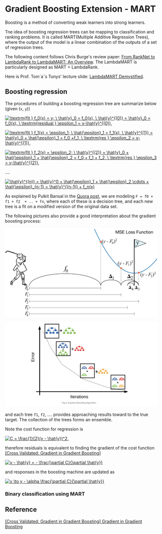 
# Gradient Boosting Extension - MART


 Boosting is a method of converting weak learners into strong learners. 

Tne idea of boosting regression trees can be mapping to classification and ranking problems. It is called MART(Multiple Additive Regression Trees), where the output of the model is a linear combination of the outputs of a set of regression trees.

The following content follows Chris Burge's review paper: [From RankNet to LambdaRank to LambdaMART: An Overview](https://www.microsoft.com/en-us/research/uploads/prod/2016/02/MSR-TR-2010-82.pdf). The LambdaMART is particularly designed as MART + LambdaRank.

Here is Prof. Tom´aˇs Tunys' lecture slide: [LambdaMART Demystified](https://staff.fnwi.uva.nl/e.kanoulas/wp-content/uploads/Lecture-8-1-LambdaMart-Demystified.pdf).

## Boosting regression

The procedures of building a boosting regression tree are summarize below (given (`x`, `y`))

<a href="https://www.codecogs.com/eqnedit.php?latex=\textrm{fit&space;}&space;f_0(x)&space;=&space;y;&space;\&space;\hat{y}_0&space;=&space;f_0(x),&space;\&space;\hat{y}^{(0)}&space;=&space;\hat{y}_0&space;=&space;f_0(x),&space;\&space;\textrm{residual&space;}&space;\epsilon_1&space;=&space;y-\hat{y}^{(0)}," target="_blank"><img src="https://latex.codecogs.com/gif.latex?\textrm{fit&space;}&space;f_0(x)&space;=&space;y;&space;\&space;\hat{y}_0&space;=&space;f_0(x),&space;\&space;\hat{y}^{(0)}&space;=&space;\hat{y}_0&space;=&space;f_0(x),&space;\&space;\textrm{residual&space;}&space;\epsilon_1&space;=&space;y-\hat{y}^{(0)}," title="\textrm{fit } f_0(x) = y; \ \hat{y}_0 = f_0(x), \ \hat{y}^{(0)} = \hat{y}_0 = f_0(x), \ \textrm{residual } \epsilon_1 = y-\hat{y}^{(0)}," /></a>


<a href="https://www.codecogs.com/eqnedit.php?latex=\textrm{fit&space;}&space;f_1(x)&space;=&space;\epsilon_1;&space;\&space;\hat{\epsilon}_1&space;=&space;f_1(x),&space;\&space;\hat{y}^{(1)}&space;=&space;\hat{y}_0&space;&plus;&space;\hat{\epsilon}_1&space;=&space;f_0&space;&plus;f_1,&space;\&space;\textrm{res&space;}&space;\epsilon_2&space;=&space;y-\hat{y}^{(1)}," target="_blank"><img src="https://latex.codecogs.com/gif.latex?\textrm{fit&space;}&space;f_1(x)&space;=&space;\epsilon_1;&space;\&space;\hat{\epsilon}_1&space;=&space;f_1(x),&space;\&space;\hat{y}^{(1)}&space;=&space;\hat{y}_0&space;&plus;&space;\hat{\epsilon}_1&space;=&space;f_0&space;&plus;f_1,&space;\&space;\textrm{res&space;}&space;\epsilon_2&space;=&space;y-\hat{y}^{(1)}," title="\textrm{fit } f_1(x) = \epsilon_1; \ \hat{\epsilon}_1 = f_1(x), \ \hat{y}^{(1)} = \hat{y}_0 + \hat{\epsilon}_1 = f_0 +f_1, \ \textrm{res } \epsilon_2 = y-\hat{y}^{(1)}," /></a>


<a href="https://www.codecogs.com/eqnedit.php?latex=\textrm{fit&space;}&space;f_2(x)&space;=&space;\epsilon_2;&space;\&space;\hat{y}^{(2)}&space;=&space;\hat{y}_0&space;&plus;&space;\hat{\epsilon}_1&space;&plus;&space;\hat{\epsilon}_2&space;=&space;f_0&space;&plus;&space;f_1&space;&plus;&space;f_2,&space;\&space;\textrm{res&space;}&space;\epsilon_3&space;=&space;y-\hat{y}^{(2)}," target="_blank"><img src="https://latex.codecogs.com/gif.latex?\textrm{fit&space;}&space;f_2(x)&space;=&space;\epsilon_2;&space;\&space;\hat{y}^{(2)}&space;=&space;\hat{y}_0&space;&plus;&space;\hat{\epsilon}_1&space;&plus;&space;\hat{\epsilon}_2&space;=&space;f_0&space;&plus;&space;f_1&space;&plus;&space;f_2,&space;\&space;\textrm{res&space;}&space;\epsilon_3&space;=&space;y-\hat{y}^{(2)}," title="\textrm{fit } f_2(x) = \epsilon_2; \ \hat{y}^{(2)} = \hat{y}_0 + \hat{\epsilon}_1 + \hat{\epsilon}_2 = f_0 + f_1 + f_2, \ \textrm{res } \epsilon_3 = y-\hat{y}^{(2)}," /></a>

....


<a href="https://www.codecogs.com/eqnedit.php?latex=\hat{y}^{(n)}&space;=&space;\hat{y}^0&space;&plus;&space;\hat{\epsilon}_1&space;&plus;&space;\hat{\epsilon}_2&space;\cdots&space;&plus;&space;\hat{\epsilon}_{n-1}&space;=&space;\hat{y}^{(n-1)}&space;&plus;&space;f_n(x)" target="_blank"><img src="https://latex.codecogs.com/gif.latex?\hat{y}^{(n)}&space;=&space;\hat{y}^0&space;&plus;&space;\hat{\epsilon}_1&space;&plus;&space;\hat{\epsilon}_2&space;\cdots&space;&plus;&space;\hat{\epsilon}_{n-1}&space;=&space;\hat{y}^{(n-1)}&space;&plus;&space;f_n(x)" title="\hat{y}^{(n)} = \hat{y}^0 + \hat{\epsilon}_1 + \hat{\epsilon}_2 \cdots + \hat{\epsilon}_{n-1} = \hat{y}^{(n-1)} + f_n(x)" /></a>


As explained by Pulkit Bansal in the [Quora post](https://www.quora.com/What-is-an-intuitive-explanation-of-Gradient-Boosting), we are modeling `F = f0 + f1 + f2  + .. + fn`,  where each of these is a decision tree, and each new tree is a fit on a modified version of the original data set. 

The following pictures also provide a good interpretation about the gradient boosting process:

![](images/golf.png)

![](images/boosting_tree.png)

and each tree `f1`, `f2`, .... provides approaching results toward to the true target. The collection of the trees forms an ensemble.

Note the cost function for regression is 

<a href="https://www.codecogs.com/eqnedit.php?latex=C&space;=&space;\frac{1}{2}(y&space;-&space;\hat{y})^2," target="_blank"><img src="https://latex.codecogs.com/gif.latex?C&space;=&space;\frac{1}{2}(y&space;-&space;\hat{y})^2," title="C = \frac{1}{2}(y - \hat{y})^2," /></a>

therefore residuals is equivalent to finding the gradient of the cost function [[Cross Validated: Gradient in Gradient Boosting]][Gradient in Gradient Boosting]

<a href="https://www.codecogs.com/eqnedit.php?latex=y&space;-&space;\hat{y}&space;=&space;-&space;\frac{\partial&space;C}{\partial&space;\hat{y}}" target="_blank"><img src="https://latex.codecogs.com/gif.latex?y&space;-&space;\hat{y}&space;=&space;-&space;\frac{\partial&space;C}{\partial&space;\hat{y}}" title="y - \hat{y} = - \frac{\partial C}{\partial \hat{y}}" /></a>

and responses in the boosting machine are updated as 

<a href="https://www.codecogs.com/eqnedit.php?latex=y&space;\to&space;y&space;-&space;\alpha&space;\frac{\partial&space;C}{\partial&space;\hat{y}}" target="_blank"><img src="https://latex.codecogs.com/gif.latex?y&space;\to&space;y&space;-&space;\alpha&space;\frac{\partial&space;C}{\partial&space;\hat{y}}" title="y \to y - \alpha \frac{\partial C}{\partial \hat{y}}" /></a>


### Binary classification using MART











 




## Reference






[Gradient in Gradient Boosting]: https://stats.stackexchange.com/questions/338658/gradient-in-gradient-boosting/340376#340376
[[Cross Validated: Gradient in Gradient Boosting] Gradient in Gradient Boosting](https://stats.stackexchange.com/questions/338658/gradient-in-gradient-boosting/340376#340376)








